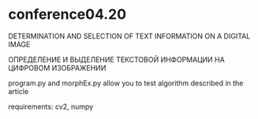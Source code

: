 # conference04.20
DETERMINATION AND SELECTION OF TEXT INFORMATION ON A DIGITAL IMAGE

ОПРЕДЕЛЕНИЕ И ВЫДЕЛЕНИЕ ТЕКСТОВОЙ ИНФОРМАЦИИ НА ЦИФРОВОМ ИЗОБРАЖЕНИИ

program.py and morphEx.py allow you to test algorithm described in the article

requirements: cv2, numpy
